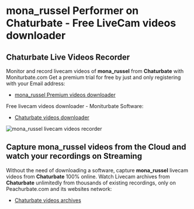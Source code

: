 # mona_russel Performer on Chaturbate - Free LiveCam videos downloader

## Chaturbate Live Videos Recorder

Monitor and record livecam videos of **mona_russel** from **Chaturbate** with Moniturbate.com
Get a premium trial for free by just and only registering with your Email address:
* [mona_russel Premium videos downloader](https://moniturbate.com/request-demo-licence-key.html)

Free livecam videos downloader - Moniturbate Software:
* [Chaturbate videos downloader](https://moniturbate.com/moniturbate-download-software.html)

![mona_russel livecam videos recorder](https://peachurnet.com/templates/moniturbate-software.png)


## Capture mona_russel videos from the Cloud and watch your recordings on Streaming

Without the need of downloading a software, capture **mona_russel** livecam videos from **Chaturbate** 100% online.
Watch Livecam archives from **Chaturbate** unlimitedly from thousands of existing recordings, only on Peachurbate.com and its websites network:
* [Chaturbate videos archives](https://peachurnet.com/)